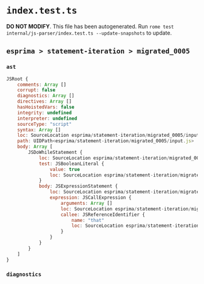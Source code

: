 # `index.test.ts`

**DO NOT MODIFY**. This file has been autogenerated. Run `rome test internal/js-parser/index.test.ts --update-snapshots` to update.

## `esprima > statement-iteration > migrated_0005`

### `ast`

```javascript
JSRoot {
	comments: Array []
	corrupt: false
	diagnostics: Array []
	directives: Array []
	hasHoistedVars: false
	integrity: undefined
	interpreter: undefined
	sourceType: "script"
	syntax: Array []
	loc: SourceLocation esprima/statement-iteration/migrated_0005/input.js 1:0-3:0
	path: UIDPath<esprima/statement-iteration/migrated_0005/input.js>
	body: Array [
		JSDoWhileStatement {
			loc: SourceLocation esprima/statement-iteration/migrated_0005/input.js 1:0-2:13
			test: JSBooleanLiteral {
				value: true
				loc: SourceLocation esprima/statement-iteration/migrated_0005/input.js 2:8-2:12
			}
			body: JSExpressionStatement {
				loc: SourceLocation esprima/statement-iteration/migrated_0005/input.js 1:3-2:1
				expression: JSCallExpression {
					arguments: Array []
					loc: SourceLocation esprima/statement-iteration/migrated_0005/input.js 1:3-1:9
					callee: JSReferenceIdentifier {
						name: "that"
						loc: SourceLocation esprima/statement-iteration/migrated_0005/input.js 1:3-1:7 (that)
					}
				}
			}
		}
	]
}
```

### `diagnostics`

```

```
